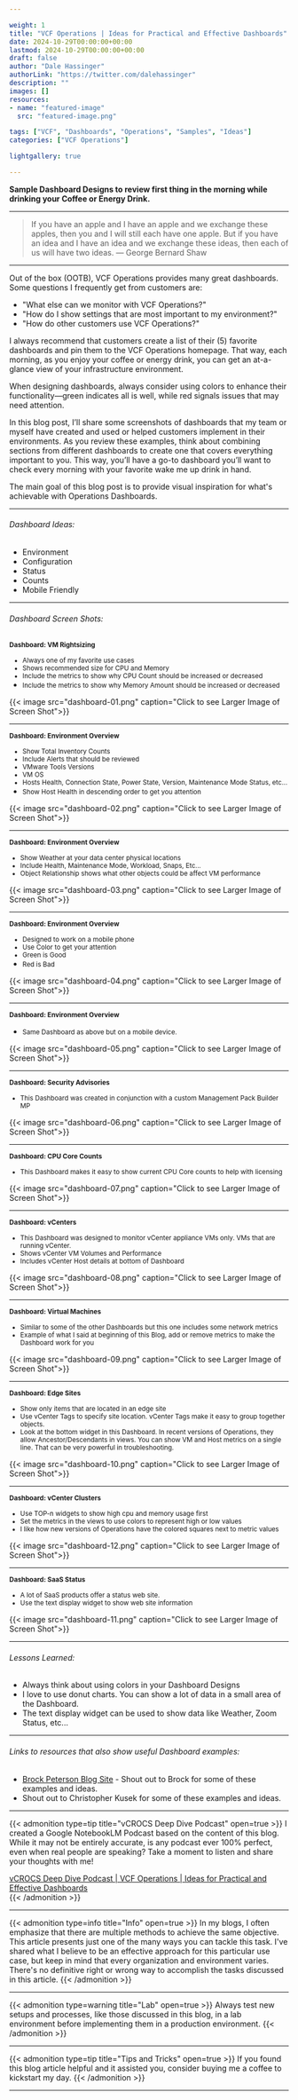 ```yaml
---

weight: 1
title: "VCF Operations | Ideas for Practical and Effective Dashboards"
date: 2024-10-29T00:00:00+00:00
lastmod: 2024-10-29T00:00:00+00:00
draft: false
author: "Dale Hassinger"
authorLink: "https://twitter.com/dalehassinger"
description: ""
images: []
resources:
- name: "featured-image"
  src: "featured-image.png"

tags: ["VCF", "Dashboards", "Operations", "Samples", "Ideas"]
categories: ["VCF Operations"]

lightgallery: true

---
```


**Sample Dashboard Designs to review first thing in the morning while drinking your Coffee or Energy Drink.**

<!--more-->

---

>If you have an apple and I have an apple and we exchange these apples, then you and I will still each have one apple. But if you have an idea and I have an idea and we exchange these ideas, then each of us will have two ideas. — George Bernard Shaw

---

Out of the box (OOTB), VCF Operations provides many great dashboards. Some questions I frequently get from customers are:  

* "What else can we monitor with VCF Operations?"  
* "How do I show settings that are most important to my environment?"  
* "How do other customers use VCF Operations?"

I always recommend that customers create a list of their (5) favorite dashboards and pin them to the VCF Operations homepage. That way, each morning, as you enjoy your coffee or energy drink, you can get an at-a-glance view of your infrastructure environment.  

When designing dashboards, always consider using colors to enhance their functionality—green indicates all is well, while red signals issues that may need attention.  

In this blog post, I’ll share some screenshots of dashboards that my team or myself have created and used or helped customers implement in their environments. As you review these examples, think about combining sections from different dashboards to create one that covers everything important to you. This way, you’ll have a go-to dashboard you’ll want to check every morning with your favorite wake me up drink in hand.  

The main goal of this blog post is to provide visual inspiration for what's achievable with Operations Dashboards.  

---

###### Dashboard Ideas:  

* Environment  
* Configuration  
* Status  
* Counts  
* Mobile Friendly    

---

###### Dashboard Screen Shots:  

<small>**Dashboard: VM Rightsizing**  
* Always one of my favorite use cases  
* Shows recommended size for CPU and Memory  
* Include the metrics to show why CPU Count should be increased or decreased
* Include the metrics to show why Memory Amount should be increased or decreased</small>  

{{< image src="dashboard-01.png" caption="Click to see Larger Image of Screen Shot">}}  

---

<small>**Dashboard: Environment Overview**  
* Show Total Inventory Counts  
* Include Alerts that should be reviewed  
* VMware Tools Versions  
* VM OS  
* Hosts Health, Connection State, Power State, Version, Maintenance Mode Status, etc...  
* Show Host Health in descending order to get you attention</small>  

{{< image src="dashboard-02.png" caption="Click to see Larger Image of Screen Shot">}}  

---

<small>**Dashboard: Environment Overview**  
* Show Weather at your data center physical locations  
* Include Health, Maintenance Mode, Workload, Snaps, Etc...  
* Object Relationship shows what other objects could be affect VM performance  
</small>  

{{< image src="dashboard-03.png" caption="Click to see Larger Image of Screen Shot">}}  

---

<small>**Dashboard: Environment Overview**  
* Designed to work on a mobile phone  
* Use Color to get your attention  
* Green is Good  
* Red is Bad</small>  

{{< image src="dashboard-04.png" caption="Click to see Larger Image of Screen Shot">}}  

---

<small>**Dashboard: Environment Overview**  
* Same Dashboard as above but on a mobile device.</small>  

{{< image src="dashboard-05.png" caption="Click to see Larger Image of Screen Shot">}}  

---

<small>**Dashboard: Security Advisories**  
* This Dashboard was created in conjunction with a custom Management Pack Builder MP
</small>  

{{< image src="dashboard-06.png" caption="Click to see Larger Image of Screen Shot">}}  

---

<small>**Dashboard: CPU Core Counts**  
* This Dashboard makes it easy to show current CPU Core counts to help with licensing
</small>  

{{< image src="dashboard-07.png" caption="Click to see Larger Image of Screen Shot">}}  

---

<small>**Dashboard: vCenters**  
* This Dashboard was designed to monitor vCenter appliance VMs only. VMs that are running vCenter.
* Shows vCenter VM Volumes and Performance
* Includes vCenter Host details at bottom of Dashboard
</small>  

{{< image src="dashboard-08.png" caption="Click to see Larger Image of Screen Shot">}}  

---

<small>**Dashboard: Virtual Machines**  
* Similar to some of the other Dashboards but this one includes some network metrics
* Example of what I said at beginning of this Blog, add or remove metrics to make the Dashboard work for you
</small>  

{{< image src="dashboard-09.png" caption="Click to see Larger Image of Screen Shot">}}  

---

<small>**Dashboard: Edge Sites**  
* Show only items that are located in an edge site
* Use vCenter Tags to specify site location. vCenter Tags make it easy to group together objects.
* Look at the bottom widget in this Dashboard. In recent versions of Operations, they allow Ancestor/Descendants in views. You can show VM and Host metrics on a single line. That can be very powerful in troubleshooting.
</small>  

{{< image src="dashboard-10.png" caption="Click to see Larger Image of Screen Shot">}}  

---

<small>**Dashboard: vCenter Clusters**  
* Use TOP-n widgets to show high cpu and memory usage first 
* Set the metrics in the views to use colors to represent high or low values  
* I like how new versions of Operations have the colored squares next to metric values  
</small>  

{{< image src="dashboard-12.png" caption="Click to see Larger Image of Screen Shot">}}  

---

<small>**Dashboard: SaaS Status**  
* A lot of SaaS products offer a status web site. 
* Use the text display widget to show web site information
</small>  

{{< image src="dashboard-11.png" caption="Click to see Larger Image of Screen Shot">}}  

---

###### Lessons Learned:

* Always think about using colors in your Dashboard Designs
* I love to use donut charts. You can show a lot of data in a small area of the Dashboard.
* The text display widget can be used to show data like Weather, Zoom Status, etc...

---

###### Links to resources that also show useful Dashboard examples: 

* [Brock Peterson Blog Site](https://www.brockpeterson.com) - Shout out to Brock for some of these examples and ideas.  
* Shout out to Christopher Kusek for some of these examples and ideas.  

---

{{< admonition type=tip title="vCROCS Deep Dive Podcast" open=true >}}
I created a Google NotebookLM Podcast based on the content of this blog. While it may not be entirely accurate, is any podcast ever 100% perfect, even when real people are speaking? Take a moment to listen and share your thoughts with me!  

[vCROCS Deep Dive Podcast | VCF Operations | Ideas for Practical and Effective Dashboards](https://youtu.be/OGDfvYJ4hhM)  
{{< /admonition >}}

---

{{< admonition type=info title="Info" open=true >}}
In my blogs, I often emphasize that there are multiple methods to achieve the same objective. This article presents just one of the many ways you can tackle this task. I've shared what I believe to be an effective approach for this particular use case, but keep in mind that every organization and environment varies. There's no definitive right or wrong way to accomplish the tasks discussed in this article.
{{< /admonition >}}

---

{{< admonition type=warning title="Lab" open=true >}}
Always test new setups and processes, like those discussed in this blog, in a lab environment before implementing them in a production environment.
{{< /admonition >}}

---

{{< admonition type=tip title="Tips and Tricks" open=true >}}
If you found this blog article helpful and it assisted you, consider buying me a coffee to kickstart my day.
{{< /admonition >}}

<center>
<script type="text/javascript" src="https://cdnjs.buymeacoffee.com/1.0.0/button.prod.min.js" data-name="bmc-button" data-slug="dalehassinger" data-color="#FFDD00" data-emoji=""  data-font="Cookie" data-text="Buy me a coffee" data-outline-color="#000000" data-font-color="#000000" data-coffee-color="#ffffff" ></script>
</center>

---

